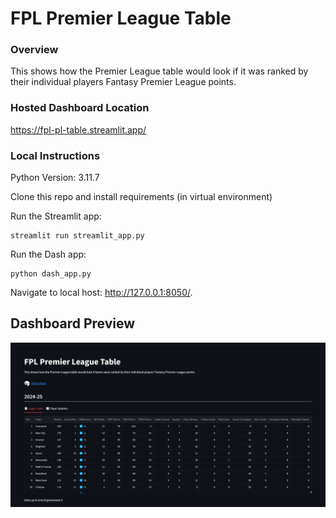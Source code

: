 # FPL Premier League Table

### Overview
This shows how the Premier League table would look if it was ranked by their individual players Fantasy Premier League points.

### Hosted Dashboard Location
https://fpl-pl-table.streamlit.app/


### Local Instructions
Python Version: 3.11.7

Clone this repo and install requirements (in virtual environment)

Run the Streamlit app:
```
streamlit run streamlit_app.py
```

Run the Dash app:
```
python dash_app.py
```

Navigate to local host: http://127.0.0.1:8050/.


## Dashboard Preview
![](assets/dashboard_preview.png)